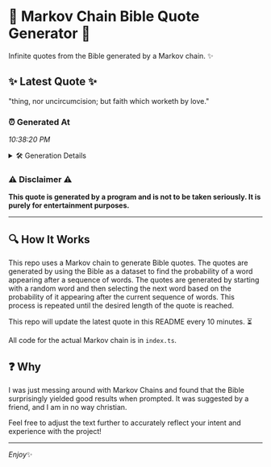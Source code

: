 # 📖 Markov Chain Bible Quote Generator 📖

Infinite quotes from the Bible generated by a Markov chain. ✨

## ✨ Latest Quote ✨
"thing, nor uncircumcision; but faith which worketh by love."

### ⏰ Generated At
*10:38:20 PM*

<details>
    <summary>🛠️ Generation Details</summary>
    <p>
        <strong>🌱 Seed:</strong> thing,<br>
        <strong>🔄 Iterations:</strong> 8<br>
        <strong>📜 Context History:</strong><br>[ thing, ]: nor<br>[ thing,, nor ]: uncircumcision;<br>[ thing,, nor, uncircumcision; ]: but<br>[ thing,, nor, uncircumcision;, but ]: faith<br>[ thing,, nor, uncircumcision;, but, faith ]: which<br>[ thing,, nor, uncircumcision;, but, faith, which ]: worketh<br>[ nor, uncircumcision;, but, faith, which, worketh ]: by<br>[ uncircumcision;, but, faith, which, worketh, by ]: love.<br>
    </p>
</details>

### ⚠️ Disclaimer ⚠️
**This quote is generated by a program and is not to be taken seriously. It is purely for entertainment purposes.**

---

## 🔍 How It Works

This repo uses a Markov chain to generate Bible quotes. The quotes are generated by using the Bible as a dataset to find the probability of a word appearing after a sequence of words. The quotes are generated by starting with a random word and then selecting the next word based on the probability of it appearing after the current sequence of words. This process is repeated until the desired length of the quote is reached.

This repo will update the latest quote in this README every 10 minutes. ⏳

All code for the actual Markov chain is in `index.ts`.

## ❓ Why

I was just messing around with Markov Chains and found that the Bible surprisingly yielded good results when prompted. 
It was suggested by a friend, and I am in no way christian.

Feel free to adjust the text further to accurately reflect your intent and experience with the project!

---

*Enjoy*✨
